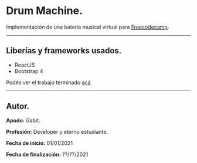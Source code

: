 # **Drum Machine.**

Implementación de una batería musical virtual para [Freecodecamp][FCC].
___

## **Liberías y frameworks usados.**

- ReactJS
- Bootstrap 4
    
Podés ver el trabajo terminado [acá][web]
___

## **Autor.**

**Apodo:** Gabit.

**Profesión:** Developer y eterno estudiante.

**Fecha de inicio:** 01/01/2021  

**Fecha de finalización:** ??/??/2021

[FCC]: https://www.freecodecamp.org/

[web]: ???